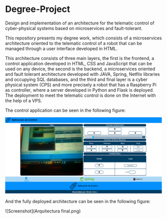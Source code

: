 # Degree-Project
Design and implementation of an architecture for the telematic control of cyber-physical systems based on microservices and fault-tolerant.

This repository presents my degree work, which consists of a microservices architecture oriented to the telematic control of a robot that can be managed through a user interface developed in HTML. 

This architecture consists of three main layers, the first is the frontend, a control
application developed in HTML, CSS and JavaScript that can be used on any device,
the second is the backend, a microservices oriented and fault tolerant architecture
developed with JAVA, Spring, Netflix libraries and occupying SQL databases, and the
third and final layer is a cyber physical system (CPS) and more precisely a robot that
has a Raspberry Pi as controller, where a server developed in Python and Flask is
deployed. The deployment to meet the telematic control is done on the Internet with the
help of a VPS.

The control application can be seen in the following figure:

![Screenshot](Screenshot.jpg)

And the fully deployed architecture can be seen in the following figure:

![Screenshot](Arquitectura final.png)
